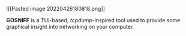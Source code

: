 ![[Pasted image 20220426180818.png]]

**GOSNIFF** is a TUI-based, *tcpdump*-inspired tool used to provide some graphical insight into networking on your computer.